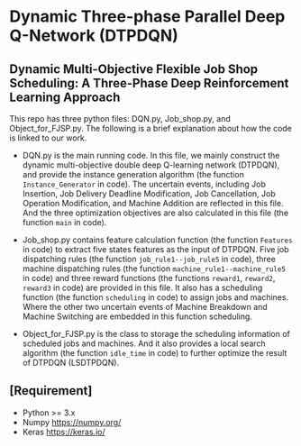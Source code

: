 # Dynamic Three-phase Parallel Deep Q-Network (DTPDQN)

## Dynamic Multi-Objective Flexible Job Shop Scheduling: A Three-Phase Deep Reinforcement Learning Approach


This repo has three python files: DQN.py, Job_shop.py, and Object_for_FJSP.py. The following is a brief explanation about how the code is linked to our work.

- DQN.py is the main running code. In this file, we mainly construct the dynamic multi-objective double deep Q-learning network (DTPDQN), and provide the instance generation algorithm (the function `Instance_Generator` in code). The uncertain events, including Job Insertion, Job Delivery Deadline Modification, Job Cancellation, Job Operation Modification, and Machine Addition are reflected in this file. And the three optimization objectives are also calculated in this file (the function `main` in code).

- Job_shop.py contains feature calculation function (the function `Features` in code) to extract five states features as the input of DTPDQN. Five job dispatching rules (the function `job_rule1--job_rule5` in code), three machine dispatching rules (the function `machine_rule1--machine_rule5` in code) and three reward functions (the functions `reward1`, `reward2`, `reward3` in code) are provided in this file. It also has a scheduling function (the function  `scheduling` in code) to assign jobs and machines. Where the other two uncertain events of Machine Breakdown and Machine Switching are embedded in this function scheduling.

- Object_for_FJSP.py is the class to storage the scheduling information of scheduled jobs and machines. And it also provides a local search algorithm (the function `idle_time` in code) to further optimize the result of DTPDQN (LSDTPDQN).


## [Requirement]
- Python >= 3.x
- Numpy https://numpy.org/
- Keras https://keras.io/
